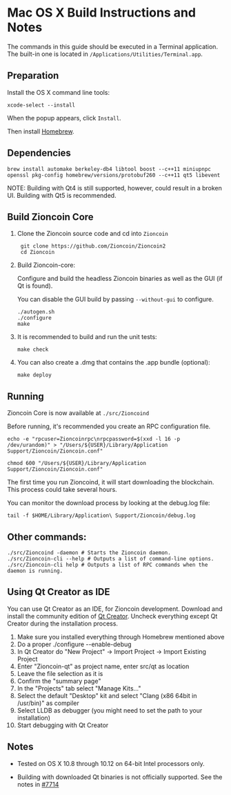 Mac OS X Build Instructions and Notes
====================================
The commands in this guide should be executed in a Terminal application.
The built-in one is located in `/Applications/Utilities/Terminal.app`.

Preparation
-----------
Install the OS X command line tools:

`xcode-select --install`

When the popup appears, click `Install`.

Then install [Homebrew](http://brew.sh).

Dependencies
----------------------

    brew install automake berkeley-db4 libtool boost --c++11 miniupnpc openssl pkg-config homebrew/versions/protobuf260 --c++11 qt5 libevent

NOTE: Building with Qt4 is still supported, however, could result in a broken UI. Building with Qt5 is recommended.

Build Zioncoin Core
------------------------

1. Clone the Zioncoin source code and cd into `Zioncoin`

        git clone https://github.com/Zioncoin/Zioncoin2
        cd Zioncoin

2.  Build Zioncoin-core:

    Configure and build the headless Zioncoin binaries as well as the GUI (if Qt is found).

    You can disable the GUI build by passing `--without-gui` to configure.

        ./autogen.sh
        ./configure
        make

3.  It is recommended to build and run the unit tests:

        make check

4.  You can also create a .dmg that contains the .app bundle (optional):

        make deploy

Running
-------

Zioncoin Core is now available at `./src/Zioncoind`

Before running, it's recommended you create an RPC configuration file.

    echo -e "rpcuser=Zioncoinrpc\nrpcpassword=$(xxd -l 16 -p /dev/urandom)" > "/Users/${USER}/Library/Application Support/Zioncoin/Zioncoin.conf"

    chmod 600 "/Users/${USER}/Library/Application Support/Zioncoin/Zioncoin.conf"

The first time you run Zioncoind, it will start downloading the blockchain. This process could take several hours.

You can monitor the download process by looking at the debug.log file:

    tail -f $HOME/Library/Application\ Support/Zioncoin/debug.log

Other commands:
-------

    ./src/Zioncoind -daemon # Starts the Zioncoin daemon.
    ./src/Zioncoin-cli --help # Outputs a list of command-line options.
    ./src/Zioncoin-cli help # Outputs a list of RPC commands when the daemon is running.

Using Qt Creator as IDE
------------------------
You can use Qt Creator as an IDE, for Zioncoin development.
Download and install the community edition of [Qt Creator](https://www.qt.io/download/).
Uncheck everything except Qt Creator during the installation process.

1. Make sure you installed everything through Homebrew mentioned above
2. Do a proper ./configure --enable-debug
3. In Qt Creator do "New Project" -> Import Project -> Import Existing Project
4. Enter "Zioncoin-qt" as project name, enter src/qt as location
5. Leave the file selection as it is
6. Confirm the "summary page"
7. In the "Projects" tab select "Manage Kits..."
8. Select the default "Desktop" kit and select "Clang (x86 64bit in /usr/bin)" as compiler
9. Select LLDB as debugger (you might need to set the path to your installation)
10. Start debugging with Qt Creator

Notes
-----

* Tested on OS X 10.8 through 10.12 on 64-bit Intel processors only.

* Building with downloaded Qt binaries is not officially supported. See the notes in [#7714](https://github.com/Zioncoin/Zioncoin2/issues/7714)

